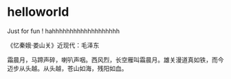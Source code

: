 # helloworld
Just for fun ! hahhhhhhhhhhhhhhhhhhh

《忆秦娥·娄山关》近现代：毛泽东

霜晨月，马蹄声碎，喇叭声咽。西风烈，长空雁叫霜晨月。雄关漫道真如铁，而今迈步从头越。从头越，苍山如海，残阳如血。
